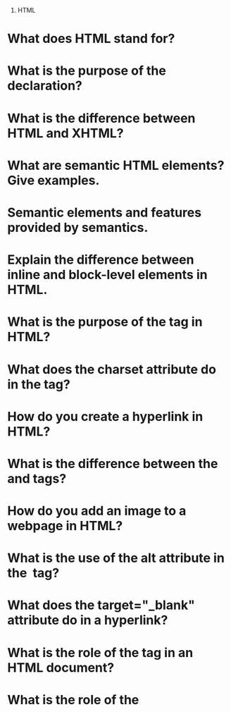 1. HTML
# What does HTML stand for?
# What is the purpose of the <!DOCTYPE html> declaration?
# What is the difference between HTML and XHTML?
# What are semantic HTML elements? Give examples.
# Semantic elements and features provided by semantics.
# Explain the difference between inline and block-level elements in HTML.
# What is the purpose of the <meta> tag in HTML?
# What does the charset attribute do in the <meta> tag?
# How do you create a hyperlink in HTML?
# What is the difference between the <div> and <span> tags?
# How do you add an image to a webpage in HTML?
# What is the use of the alt attribute in the <img> tag?
# What does the target="_blank" attribute do in a hyperlink?
# What is the role of the <head> tag in an HTML document?
# What is the role of the <script> tag in HTML?
# How do you embed audio or video in an HTML document?
# What is the <iframe> tag used for in HTML?
# What are HTML5 data attributes and how are they used?
# What are forms in HTML, and how do you create them?
# What is the difference between the <form> element’s method attribute values GET and POST?
# What are the different types of input fields available in HTML5 forms?
# How can you define a placeholder in an input field in HTML?
# How do you make a password show and hide?
# How can you create a table in HTML?
# What is the difference between the <ol> and <ul> tags in HTML?
# How do you create a list in HTML? What are the types of lists in HTML?
# How do you make a webpage responsive using HTML?

2. CSS
# https://developer.mozilla.org/en-US/docs/Learn_web_development/Core/CSS_layout/Test_your_skills/Flexbox
# What does CSS stand for, and what is its purpose?
# What is the difference between class selectors and ID selectors in CSS?
# What are inline, internal, and external CSS? Explain each.
# What are inline and block elements?
# What is the difference between margin and padding in CSS?
# What is the box model in CSS?
# How do you center an element horizontally and vertically using CSS?
# What is the z-index property in CSS, and how is it used?
# What is the position property in CSS, and what are its possible values?
# What is the display property in CSS, and what values can it take?
# What is the opacity property in CSS, and how does it work?
# How do you apply a background color to an element in CSS?
# How do you change the font of a webpage using CSS?
# What are the different ways to select elements in CSS?
# What are CSS pseudo-classes and pseudo-elements? Give examples.
# How do you use the ::before and ::after pseudo-elements in CSS?
# What is the calc() function in CSS, and how is it used?
# What is the float property in CSS, and how is it used?
# What are media queries in CSS, and how are they used?
# How do you apply CSS styles conditionally using the @media rule?
# How do you create a responsive design using CSS?
# How do you create a CSS animation? Provide an example.
# What are CSS transitions, and how do they work?
# What is Flexbox in CSS, and how is it different from traditional layouts?
# What is flex-box?
# What are properties of flex-box?
# What is the difference between flex-grow: 1; and flex: 1;?
# What is a Grid System in CSS?
# How do you create a grid layout in CSS using grid?
# What are all relative units in CSS?
# What is em and rem?
# What does Less/Sass provide over CSS?

3. JavaScript / Web Storage / General Web Concepts
# Difference between deepCopy and shallowCopy.
# What is Storages in browser?
# What are disadvantages of cookies?
# What is the difference between sessions and cookies?
# Explain the main difference between REST and GraphQL.
# How to make my div resize and adjust to dynamic elements coming in?
# How do you design your pages, mobile in mind or desktop screen in mind?
# List few ES6 features.

4. Dev Practices / Tools
# Which code review procedure do you follow?
# What is your way of managing your repositories?